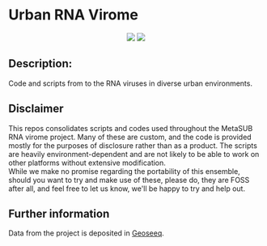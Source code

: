 # Urban RNA Virome
<p align="center">   
<a href="https://github.com/UriNeri/RVMT"><img src="https://img.shields.io/badge/version-0.0.1-blue"></a>
<a href="./LICENSE"><img src="https://img.shields.io/badge/license-MIT-blue.svg"></a>
</p> 

## Description:   
Code and scripts from to the RNA viruses in diverse urban environments.    

Disclaimer  
---------------------------
This repos consolidates scripts and codes used throughout the MetaSUB RNA virome project. Many of these are custom, and the code is provided mostly for the purposes of disclosure rather than as a product. The scripts are heavily environment-dependent and are not likely to be able to work on other platforms without extensive modification.  
While we make no promise regarding the portability of this ensemble, should you want to try and make use of these, please do, they are FOSS after all, and feel free to let us know, we'll be happy to try and help out.

Further information
---------------------------
Data from the project is deposited in [Geoseeq]([https://doi.org/10.5281/zenodo.7368133](https://portal.geoseeq.com/)).  
